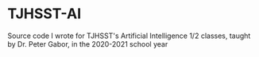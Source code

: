 # TJHSST-AI
Source code I wrote for TJHSST's Artificial Intelligence 1/2 classes, taught by Dr. Peter Gabor, in the 2020-2021 school year
